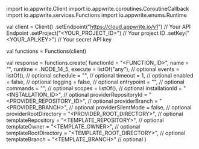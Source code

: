 import io.appwrite.Client
import io.appwrite.coroutines.CoroutineCallback
import io.appwrite.services.Functions
import io.appwrite.enums.Runtime

val client = Client()
    .setEndpoint("https://cloud.appwrite.io/v1") // Your API Endpoint
    .setProject("&lt;YOUR_PROJECT_ID&gt;") // Your project ID
    .setKey("&lt;YOUR_API_KEY&gt;") // Your secret API key

val functions = Functions(client)

val response = functions.create(
    functionId = "<FUNCTION_ID>",
    name = "<NAME>",
    runtime =  .NODE_14_5,
    execute = listOf("any"), // optional
    events = listOf(), // optional
    schedule = "", // optional
    timeout = 1, // optional
    enabled = false, // optional
    logging = false, // optional
    entrypoint = "<ENTRYPOINT>", // optional
    commands = "<COMMANDS>", // optional
    scopes = listOf(), // optional
    installationId = "<INSTALLATION_ID>", // optional
    providerRepositoryId = "<PROVIDER_REPOSITORY_ID>", // optional
    providerBranch = "<PROVIDER_BRANCH>", // optional
    providerSilentMode = false, // optional
    providerRootDirectory = "<PROVIDER_ROOT_DIRECTORY>", // optional
    templateRepository = "<TEMPLATE_REPOSITORY>", // optional
    templateOwner = "<TEMPLATE_OWNER>", // optional
    templateRootDirectory = "<TEMPLATE_ROOT_DIRECTORY>", // optional
    templateBranch = "<TEMPLATE_BRANCH>" // optional
)

